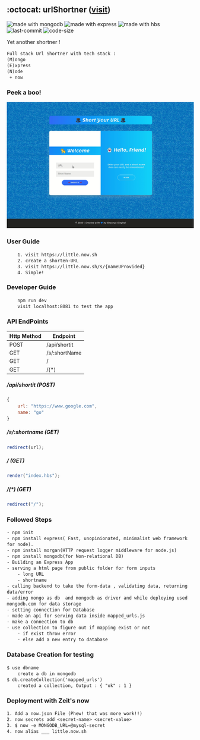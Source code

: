 ## :octocat: urlShortner ([visit](https://little.now.sh))

<img src="https://img.shields.io/badge/made%20with-mongodb-green.svg" alt="made with mongodb"> <img src="https://img.shields.io/badge/made%20with-express-black.svg" alt="made with express"> <img src="https://img.shields.io/badge/made%20with-hbs-orange.svg" alt="made with hbs"> <img src="https://img.shields.io/github/last-commit/jugshaurya/urlShortner" alt="last-commit"> <img src="https://img.shields.io/github/languages/code-size/jugshaurya/urlShortner" alt="code-size">

Yet another shortner !

```
Full stack Url Shortner with tech stack :
(M)ongo
(E)xpress
(N)ode
 + now
```

### Peek a boo!

![progress](app.gif)

### User Guide

```
    1. visit https://little.now.sh
    2. create a shorten-URL
    3. visit https://little.now.sh/s/{nameUProvided}
    4. Simple!
```

### Developer Guide

```
    npm run dev
    visit localhost:8081 to test the app
```

### API EndPoints

| Http Method | Endpoint      |
| ----------- | ------------- |
| POST        | /api/shortit  |
| GET         | /s/:shortName |
| GET         | /             |
| GET         | /(\*)         |

##### /api/shortit (POST)

```javascript
{
    url: "https://www.google.com",
    name: "go"
}
```

##### /s/:shortname (GET)

```javascript
redirect(url);
```

##### / (GET)

```javascript
render("index.hbs");
```

##### /(\*) (GET)

```javascript
redirect("/");
```

### Followed Steps

```
- npm init
- npm install express( Fast, unopinionated, minimalist web framework for node).
- npm install morgan(HTTP request logger middleware for node.js)
- npm install mongodb(for Non-relational DB)
- Building an Express App
- serving a html page from public folder for form inputs
    - long URL
    - shortname
- calling backend to take the form-data , validating data, returning data/error
- adding mongo as db  and mongodb as driver and while deploying used mongodb.com for data storage
- setting connection for Database
- made an api for serving data inside mapped_urls.js
- make a connection to db
- use collection to figure out if mapping exist or not
    - if exist throw error
    - else add a new entry to database
```

### Database Creation for testing

```
$ use dbname
    create a db in mongodb
$ db.createCollection('mapped_urls')
    created a collection, Output : { "ok" : 1 }
```

### Deployment with Zeit's now

```
1. Add a now.json File (Phew! that was more work!!)
2. now secrets add <secret-name> <secret-value>
3. $ now -e MONGODB_URL=@mysql-secret
4. now alias ___ little.now.sh
```
